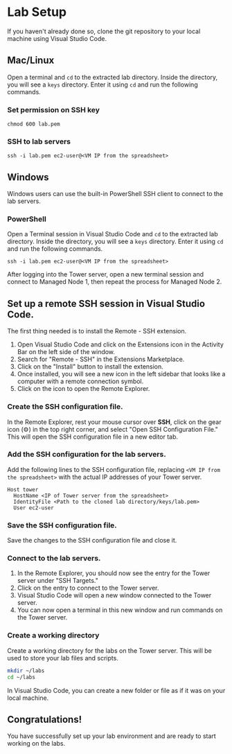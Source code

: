 # Lab Setup 
If you haven't already done so, clone the git repository to your local machine using Visual Studio Code.


## Mac/Linux


Open a terminal and `cd` to the extracted lab directory. Inside the directory, you will see a `keys` directory. Enter it using `cd` and run the following commands.

### Set permission on SSH key

```
chmod 600 lab.pem
```

### SSH to lab servers
```
ssh -i lab.pem ec2-user@<VM IP from the spreadsheet> 
```

## Windows 

Windows users can use the built-in PowerShell SSH client to connect to the lab servers.
### PowerShell

Open a Terminal session in Visual Studio Code and `cd` to the extracted lab directory. Inside the directory, you will see a `keys` directory. Enter it using `cd` and run the following commands.

```
ssh -i lab.pem ec2-user@<VM IP from the spreadsheet> 
```
After logging into the Tower server, open a new terminal session and connect to Managed Node 1, then repeat the process for Managed Node 2.

## Set up a remote SSH session in Visual Studio Code.   
The first thing needed is to install the Remote - SSH extension.
1. Open Visual Studio Code and click on the Extensions icon in the Activity Bar on the left side of the window.
2. Search for "Remote - SSH" in the Extensions Marketplace.
3. Click on the "Install" button to install the extension.
4. Once installed, you will see a new icon in the left sidebar that looks like a computer with a remote connection symbol.
5. Click on the icon to open the Remote Explorer.

### Create the SSH configuration file.
In the Remote Explorer, rest your mouse cursor over **SSH**, click on the gear icon (⚙️) in the top right corner, and select "Open SSH Configuration File." This will open the SSH configuration file in a new editor tab.
### Add the SSH configuration for the lab servers.
Add the following lines to the SSH configuration file, replacing `<VM IP from the spreadsheet>` with the actual IP addresses of your Tower server.

```plaintext
Host tower
  HostName <IP of Tower server from the spreadsheet>
  IdentityFile <Path to the cloned lab directory/keys/lab.pem>
  User ec2-user
```

### Save the SSH configuration file.
Save the changes to the SSH configuration file and close it.
### Connect to the lab servers.
1. In the Remote Explorer, you should now see the entry for the Tower server under "SSH Targets."
2. Click on the entry to connect to the Tower server.
3. Visual Studio Code will open a new window connected to the Tower server.
4. You can now open a terminal in this new window and run commands on the Tower server.

### Create a working directory
Create a working directory for the labs on the Tower server. This will be used to store your lab files and scripts.
```bash
mkdir ~/labs
cd ~/labs
```
In Visual Studio Code, you can create a new folder or file as if it was on your local machine.

## Congratulations!
You have successfully set up your lab environment and are ready to start working on the labs.
